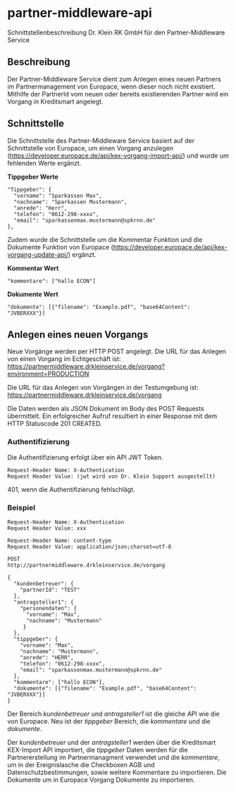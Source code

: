 # partner-middleware-api

Schnittstellenbeschreibung Dr. Klein RK GmbH für den Partner-Middleware Service

## Beschreibung

Der Partner-Middleware Service dient zum Anlegen eines neuen Partners im Partnermanagement von Europace, wenn dieser noch nicht existiert. Mithilfe der PartnerId vom neuen oder bereits existierenden Partner wird ein Vorgang in Kreditsmart angelegt.

## Schnittstelle

Die Schnittstelle des Partner-Middleware Service basiert auf der Schnittstelle von Europace, um einen Vorgang anzulegen (https://developer.europace.de/api/kex-vorgang-import-api/) und wurde um fehlenden Werte ergänzt.

**Tippgeber Werte**
```
"Tippgeber": {
  "vorname": "Sparkassen Max",
  "nachname": "Sparkassen Mustermann",
  "anrede": "Herr",
  "telefon": "0612-298-xxxx",
  "email": "sparkassenmax.mustermann@spkrnn.de"
},
```
Zudem wurde die Schnittstelle um die Kommentar Funktion und die Dokumente Funktion von Europace (https://developer.europace.de/api/kex-vorgang-update-api/) ergänzt.

**Kommentar Wert**
```
"kommentare": ["hallo ECON"]
```
**Dokumente Wert**
```
"dokumente": [{"filename": "Example.pdf", "base64Content": "JVBERXXX"}]
```

## Anlegen eines neuen Vorgangs

Neue Vorgänge werden per HTTP POST angelegt. Die URL für das Anlegen von einen Vorgang im Echtgeschäft ist:
https://partnermiddleware.drkleinservice.de/vorgang?environment=PRODUCTION

Die URL für das Anlegen von Vorgängen in der Testumgebung ist:
https://partnermiddleware.drkleinservice.de/vorgang

Die Daten werden als JSON Dokument im Body des POST Requests übermittelt. Ein erfolgreicher Aufruf resultiert in einer Response mit dem HTTP Statuscode 201 CREATED.

### Authentifizierung

Die Authentifizierung erfolgt über ein API JWT Token.

```
Request-Header Name: X-Authentication
Request Header Value: (jwt wird von Dr. Klein Support ausgestellt)
```
401, wenn die Authentifizierung fehlschlägt.

### Beispiel

```
Request-Header Name: X-Authentication
Request Header Value: xxx

Request-Header Name: content-type
Request Header Value: application/json;charset=utf-8

POST
http://partnermiddleware.drkleinservice.de/vorgang

{
  "kundenbetreuer": {
    "partnerId": "TEST"
  },
  "antragsteller1": {
    "personendaten": {
      "vorname": "Max",
      "nachname": "Mustermann"
     }
  },
  "tippgeber": {
    "vorname": "Max",
    "nachname": "Mustermann",
    "anrede": "HERR",
    "telefon": "0612-298-xxxx",
    "email": "sparkassenmax.mustermann@spkrnn.de"
  },
  "kommentare": ["hallo ECON"],
  "dokumente": [{"filename": "Example.pdf", "base64Content": "JVBERXXX"}]
}
```
Der Bereich *kundenbetreuer* und *antragsteller1* ist die gleiche API wie die von Europace. Neu ist der *tippgeber* Bereich, die *kommentare* und die *dokumente*.

Der *kundenbetreuer* und der *antragsteller1* werden über die Kreditsmart KEX-Import API importiert, die *tippgeber* Daten werden für die Partnererstellung im Partnermanagment verwendet und die *kommentare*, um in der Ereignislasche die Checkboxen AGB und Datenschutzbestimmungen, sowie weitere Kommentare zu importieren. Die Dokumente um in Europace Vorgang Dokumente zu importieren.
